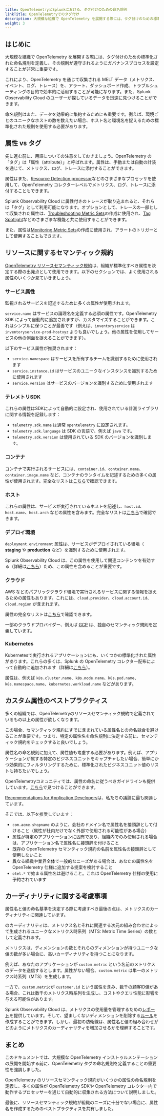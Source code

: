 ```yaml
---
title: OpenTelemetryとSplunkにおける、タグ付けのための命名規則
linkTitle: OpenTelemetryでのタグ付け
description: 大規模な組織で OpenTelemetry を展開する際には、タグ付けのための標準化された命名規則を定義し、規則が遵守されるようにガバナンスプロセスを確立することが重要です。
weight: 3
---
```


## はじめに

大規模な組織で OpenTelemetry を展開する際には、タグ付けのための標準化された命名規則を定義し、その規則が遵守されるようにガバナンスプロセスを設定することが非常に重要です。

これにより、OpenTelemetry を通じて収集される MELT データ（メトリクス、イベント、ログ、トレース）を、アラート、ダッシュボード作成、トラブルシューティングの目的で効率的に活用することが可能になります。また、Splunk Observability Cloud のユーザーが探しているデータを迅速に見つけることができます。

命名規則はまた、データを効果的に集約するためにも重要です。例えば、環境ごとのユニークなホストの数を数えたい場合、ホスト名と環境名を捉えるための標準化された規則を使用する必要があります。

## 属性 vs タグ

先に進む前に、用語についての注意をしておきましょう。OpenTelemetry の「タグ」は「属性（attribute）」と呼ばれます。属性は、手動または自動の計装を通じて、メトリクス、ログ、トレースに添付することができます。

属性はまた、[Resource Detection processor](https://github.com/open-telemetry/opentelemetry-collector-contrib/tree/main/processor/resourcedetectionprocessor)などのさまざまなプロセッサを使用して、OpenTelemetry コレクターレベルでメトリクス、ログ、トレースに添付することもできます。

Splunk Observability Cloud に属性付きのトレースが取り込まれると、それらは「タグ」として利用可能になります。オプションとして、トレースの一部として収集された属性は、[Troubleshooting Metric Sets](https://docs.splunk.com/Observability/apm/span-tags/metricsets.html#troubleshooting-metricsets)の作成に使用され、[Tag Spotlight](https://docs.splunk.com/Observability/apm/span-tags/tag-spotlight.html)などのさまざまな機能と共に使用することができます。

また、属性は[Monitoring Metric Sets](https://docs.splunk.com/Observability/apm/span-tags/metricsets.html#monitoring-metricsets)の作成に使用され、アラートのトリガーとして使用することもできます。

## リソースに関するセマンティック規約

[OpenTelemetry リソースセマンティック規約](https://github.com/open-telemetry/opentelemetry-specification/tree/main/specification/resource/semantic_conventions#resource-semantic-conventions)は、組織が標準化すべき属性を決定する際の出発点として使用できます。以下のセクションでは、よく使用される属性のいくつか見ていきましょう。

### サービス属性

監視されるサービスを記述するために多くの属性が使用されます。

`service.name` はサービスの論理名を定義する必須の属性です。OpenTelemetry SDK によって自動的に追加されますが、カスタマイズすることができます。これはシンプルに保つことが最善です（例えば、`inventoryservice` は `inventoryservice-prod-hostxyz` よりも良いでしょう。他の属性を使用してサービスの他の側面を捉えることができます）。

以下のサービス属性が推奨されます：

- `service.namespace` はサービスを所有するチームを識別するために使用されます
- `service.instance.id` はサービスのユニークなインスタンスを識別するために使用されます
- `service.version` はサービスのバージョンを識別するために使用されます

### テレメトリSDK

これらの属性はSDKによって自動的に設定され、使用されている計測ライブラリに関する情報を記録します：

- `telemetry.sdk.name` は通常 `opentelemetry` に設定されます。
- `telemetry.sdk.language` は SDK の言語で、例えば `java` です。
- `telemetry.sdk.version` は使用されている SDK のバージョンを識別します。

### コンテナ


コンテナで実行されるサービスには、`container.id`、`container.name`、`container.image.name` など、コンテナのランタイムを記述するための多くの属性が使用されます。完全なリストは[こちら](https://github.com/open-telemetry/opentelemetry-specification/blob/main/specification/resource/semantic_conventions/container.md)で確認できます。

### ホスト

これらの属性は、サービスが実行されているホストを記述し、`host.id`、`host.name`、`host.arch` などの属性を含みます。完全なリストは[こちら](https://github.com/open-telemetry/opentelemetry-specification/blob/main/specification/resource/semantic_conventions/host.md)で確認できます。

### デプロイ環境

`deployment.environment` 属性は、サービスがデプロイされている環境（ **staging** や **production** など）を識別するために使用されます。

Splunk Observability Cloud は、この属性を使用して関連コンテンツを有効する（詳細は[こちら](https://docs.splunk.com/observability/metrics-and-metadata/enablerelatedcontent.html)）ため、この属性を含めることが重要です。

### クラウド

AWS などのパブリッククラウド環境で実行されるサービスに関する情報を捉えるための属性もあります。これには、`cloud.provider`、`cloud.account.id`、`cloud.region` が含まれます。

属性の完全なリストは[こちら](https://github.com/open-telemetry/opentelemetry-specification/blob/main/specification/resource/semantic_conventions/cloud.md)で確認できます。

一部のクラウドプロバイダー、例えば [GCP](https://github.com/open-telemetry/opentelemetry-specification/blob/main/specification/resource/semantic_conventions/cloud_provider/gcp/README.md) は、独自のセマンティック規則を定義しています。

### Kubernetes


Kubernetesで実行されるアプリケーションにも、いくつかの標準化された属性があります。これらの多くは、Splunk の OpenTelemetry コレクター配布によって自動的に追加されます（詳細は[こちら](https://docs.splunk.com/observability/metrics-and-metadata/enablerelatedcontent.html#splunk-infrastructure-monitoring)）。

属性は、例えば `k8s.cluster.name`、`k8s.node.name`、`k8s.pod.name`、`k8s.namespace.name`、`kubernetes.workload.name` などがあります。

## カスタム属性のベストプラクティス

多くの組織では、OpenTelemetryのリソースセマンティック規約で定義されているもの以上の属性が欲しくなります。

この場合、セマンティック規約にすでに含まれている属性名との命名競合を避けることが重要です。つまり、特定の属性名を命名規則に決定する前に、セマンティック規約をチェックすると良いでしょう。

属性名の命名規則に加えて、属性値も考慮する必要があります。例えば、アプリケーションが属する特定のビジネスユニットをキャプチャしたい場合、簡単にかつ効果的にフィルタリングするために、標準化されたビジネスユニット値のリストも持ちたいでしょう。

OpenTelemetryコミュニティでは、属性の命名に従うべきガイドラインも提供しています。[こちら](https://opentelemetry.io/docs/specs/otel/common/attribute-naming/)で見つけることができます。

[Recommendations for Application Developers](https://opentelemetry.io/docs/specs/otel/common/attribute-naming/#recommendations-for-application-developers)は、私たちの議論に最も関連しています。

そこでは、以下を推奨しています：

* `com.acme.shopname` のように、会社のドメイン名で属性名を接頭辞として付けること（属性が社内だけでなく外部で使用される可能性がある場合）
* 属性が特定のアプリケーションに固有であり、組織内でのみ使用される場合は、アプリケーション名で属性名に接頭辞を付けること
* 既存の OpenTelemetry セマンティック規約の名前を属性名の接頭辞として使用しないこと
* 異なる組織や業界全体で一般的なニーズがある場合は、あなたの属性名を OpenTelemetry 仕様に追加する提案を検討すること
* `otel.*` で始まる属性名は避けること。これは OpenTelemetry 仕様の使用に予約されています

## カーディナリティに関する考慮事項

属性名と値の命名基準を決定する際に考慮すべき最後の点は、メトリクスのカーディナリティに関連しています。

のカーディナリティは、メトリクス名とそれに関連する次元の組み合わせによって生成されるユニークなメトリクス時系列（MTS: Metric Time Series）の数として定義されます。

メトリクスは、ディメンションの数とそれらのディメンションが持つユニークな値の数が多い場合に、高いカーディナリティを持つことになります。

例えば、あなたのアプリケーションが `custom.metric` という名前のメトリクスのデータを送信するとします。属性がない場合、`custom.metric` は単一のメトリクス時系列（MTS）を生成します。

一方で、`custom.metric`が `customer.id` という属性を含み、数千の顧客ID値がある場合、これは数千のメトリクス時系列を生成し、コストやクエリ性能に影響を与える可能性があります。

Splunk Observability Cloud は、メトリクスの使用量を管理するための[レポート](https://docs.splunk.com/Observability/infrastructure/metrics-pipeline/metrics-usage-report.html)を提供しています。そして、望ましくないディメンションを削除する[ルール](https://docs.splunk.com/Observability/infrastructure/metrics-pipeline/use-metrics-pipeline.html)を作成することができます。しかし、最初の防衛線は、属性名と値の組み合わせがどのようにメトリクスのカーディナリティを増加させるかを理解することです。

## まとめ

このドキュメントでは、大規模な OpenTelemetry インストゥルメンテーションの展開を開始する前に、OpenTelemetry タグの命名規則を定義することの重要性を強調しました。

OpenTelemetry のリソースセマンティック規約がいくつかの属性の命名規則を定義し、多くの属性が OpenTelemetry SDKや OpenTelemetry コレクター内で動作するプロセッサーを通じて自動的に収集される方法について説明しました。

最後に、リソースセマンティック規約が組織のニーズに十分でない場合に、属性名を作成するためのベストプラクティスを共有しました。
